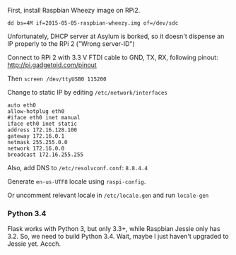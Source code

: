 First, install Raspbian Wheezy image on RPi2.

    dd bs=4M if=2015-05-05-raspbian-wheezy.img of=/dev/sdc

Unfortunately, DHCP server at Asylum is borked, so it doesn't dispense an IP properly to the RPi 2 ("Wrong server-ID")

Connect to RPi 2 with 3.3 V FTDI cable to GND, TX, RX, following pinout: http://pi.gadgetoid.com/pinout

Then `screen /dev/ttyUSB0 115200`

Change to static IP by editing `/etc/network/interfaces`

    auto eth0
    allow-hotplug eth0
    #iface eth0 inet manual
    iface eth0 inet static
    address 172.16.128.100  
    gateway 172.16.0.1
    netmask 255.255.0.0
    network 172.16.0.0
    broadcast 172.16.255.255

Also, add DNS to `/etc/resolvconf.conf`: `8.8.4.4`

Generate `en-us-UTF8` locale using `raspi-config`.

Or uncomment relevant locale in `/etc/locale.gen` and run `locale-gen`

### Python 3.4 ###

Flask works with Python 3, but only 3.3+, while Raspbian Jessie only has 3.2. So, we need to build Python 3.4. Wait, maybe I just haven't upgraded to Jessie yet. Accch.

